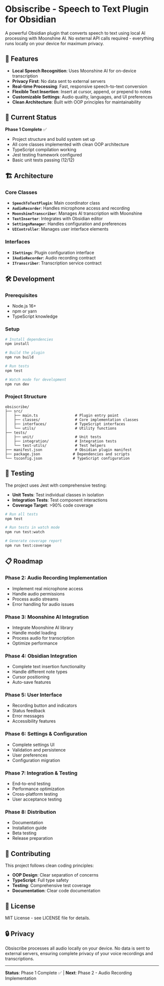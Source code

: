 # Obsiscribe - Speech to Text Plugin for Obsidian

A powerful Obsidian plugin that converts speech to text using local AI processing with Moonshine AI. No external API calls required - everything runs locally on your device for maximum privacy.

## 🎯 Features

- **Local Speech Recognition**: Uses Moonshine AI for on-device transcription
- **Privacy First**: No data sent to external servers
- **Real-time Processing**: Fast, responsive speech-to-text conversion
- **Flexible Text Insertion**: Insert at cursor, append, or prepend to notes
- **Customizable Settings**: Audio quality, languages, and UI preferences
- **Clean Architecture**: Built with OOP principles for maintainability

## 🚀 Current Status

**Phase 1 Complete** ✅
- Project structure and build system set up
- All core classes implemented with clean OOP architecture
- TypeScript compilation working
- Jest testing framework configured
- Basic unit tests passing (12/12)

## 🏗️ Architecture

### Core Classes

- **`SpeechToTextPlugin`**: Main coordinator class
- **`AudioRecorder`**: Handles microphone access and recording
- **`MoonshineTranscriber`**: Manages AI transcription with Moonshine
- **`TextInserter`**: Integrates with Obsidian editor
- **`SettingsManager`**: Handles configuration and preferences
- **`UIController`**: Manages user interface elements

### Interfaces

- **`ISettings`**: Plugin configuration interface
- **`IAudioRecorder`**: Audio recording contract
- **`ITranscriber`**: Transcription service contract

## 🛠️ Development

### Prerequisites

- Node.js 16+
- npm or yarn
- TypeScript knowledge

### Setup

```bash
# Install dependencies
npm install

# Build the plugin
npm run build

# Run tests
npm test

# Watch mode for development
npm run dev
```

### Project Structure

```
obsiscribe/
├── src/
│   ├── main.ts                 # Plugin entry point
│   ├── classes/                # Core implementation classes
│   ├── interfaces/             # TypeScript interfaces
│   └── utils/                  # Utility functions
├── tests/
│   ├── unit/                   # Unit tests
│   ├── integration/            # Integration tests
│   └── test-utils/             # Test helpers
├── manifest.json               # Obsidian plugin manifest
├── package.json               # Dependencies and scripts
└── tsconfig.json              # TypeScript configuration
```

## 🧪 Testing

The project uses Jest with comprehensive testing:

- **Unit Tests**: Test individual classes in isolation
- **Integration Tests**: Test component interactions
- **Coverage Target**: >90% code coverage

```bash
# Run all tests
npm test

# Run tests in watch mode
npm run test:watch

# Generate coverage report
npm run test:coverage
```

## 📋 Roadmap

### Phase 2: Audio Recording Implementation
- Implement real microphone access
- Handle audio permissions
- Process audio streams
- Error handling for audio issues

### Phase 3: Moonshine AI Integration
- Integrate Moonshine AI library
- Handle model loading
- Process audio for transcription
- Optimize performance

### Phase 4: Obsidian Integration
- Complete text insertion functionality
- Handle different note types
- Cursor positioning
- Auto-save features

### Phase 5: User Interface
- Recording button and indicators
- Status feedback
- Error messages
- Accessibility features

### Phase 6: Settings & Configuration
- Complete settings UI
- Validation and persistence
- User preferences
- Configuration migration

### Phase 7: Integration & Testing
- End-to-end testing
- Performance optimization
- Cross-platform testing
- User acceptance testing

### Phase 8: Distribution
- Documentation
- Installation guide
- Beta testing
- Release preparation

## 🤝 Contributing

This project follows clean coding principles:

- **OOP Design**: Clear separation of concerns
- **TypeScript**: Full type safety
- **Testing**: Comprehensive test coverage
- **Documentation**: Clear code documentation

## 📄 License

MIT License - see LICENSE file for details.

## 🔒 Privacy

Obsiscribe processes all audio locally on your device. No data is sent to external servers, ensuring complete privacy of your voice recordings and transcriptions.

---

**Status**: Phase 1 Complete ✅ | **Next**: Phase 2 - Audio Recording Implementation
